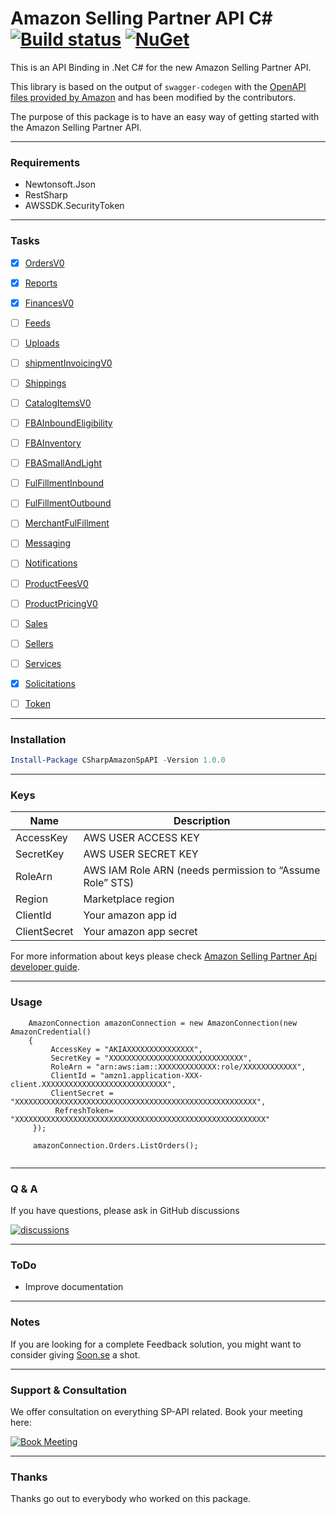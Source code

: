 # Amazon Selling Partner API C#  [![Build status](https://dev.azure.com/FikaAmazonSpAPI/Amazon-SP-API-CSharp/_apis/build/status/Amazon-SP-API-CSharp)](https://dev.azure.com/FikaAmazonSpAPI/Amazon-SP-API-CSharp/_build/latest?definitionId=4) [![NuGet](https://img.shields.io/nuget/v/CSharpAmazonSpAPI.svg)](https://www.nuget.org/packages/CSharpAmazonSpAPI/)


This is an API Binding in .Net C# for the new Amazon Selling Partner API.

This library is based on the output of `swagger-codegen` with the [OpenAPI files provided by Amazon](https://github.com/amzn/selling-partner-api-models/tree/main/models) and has been modified by the contributors.

The purpose of this package is to have an easy way of getting started with the Amazon Selling Partner API.

---
### Requirements
- Newtonsoft.Json
- RestSharp
- AWSSDK.SecurityToken


---
### Tasks
- [x] [OrdersV0](https://github.com/amzn/selling-partner-api-docs/blob/main/references/orders-api/ordersV0.md)
- [x] [Reports](https://github.com/amzn/selling-partner-api-docs/blob/main/references/reports-api/reports_2020-09-04.md)
- [x] [FinancesV0](https://github.com/amzn/selling-partner-api-docs/blob/main/references/finances-api/financesV0.md)
- [ ] [Feeds](https://github.com/amzn/selling-partner-api-docs/blob/main/references/feeds-api/feeds_2020-09-04.md)
- [ ] [Uploads](https://github.com/amzn/selling-partner-api-docs/blob/main/references/uploads-api/uploads_2020-11-01.md)
- [ ] [shipmentInvoicingV0](https://github.com/amzn/selling-partner-api-docs/blob/main/references/shipment-invoicing-api/shipmentInvoicingV0.md)
- [ ] [Shippings](https://github.com/amzn/selling-partner-api-docs/blob/main/references/shipping-api/shipping.md)
- [ ] [CatalogItemsV0](https://github.com/amzn/selling-partner-api-docs/blob/main/references/catalog-items-api/catalogItemsV0.md)
- [ ] [FBAInboundEligibility](https://github.com/amzn/selling-partner-api-docs/blob/main/references/fba-inbound-eligibility-api/fbaInbound.md)
- [ ] [FBAInventory](https://github.com/amzn/selling-partner-api-docs/tree/main/references/fba-inventory-api)
- [ ] [FBASmallAndLight](https://github.com/amzn/selling-partner-api-docs/blob/main/references/fba-small-and-light-api/fbaSmallandLight.md)
- [ ] [FulFillmentInbound](https://github.com/amzn/selling-partner-api-docs/blob/main/references/fulfillment-inbound-api/fulfillmentInboundV0.md)
- [ ] [FulFillmentOutbound](https://github.com/amzn/selling-partner-api-docs/tree/main/references/fulfillment-outbound-api)
- [ ] [MerchantFulFillment](https://github.com/amzn/selling-partner-api-docs/blob/main/references/merchant-fulfillment-api/merchantFulfillmentV0.md)
- [ ] [Messaging](https://github.com/amzn/selling-partner-api-docs/blob/main/references/messaging-api/messaging.md)
- [ ] [Notifications](https://github.com/amzn/selling-partner-api-docs/blob/main/references/notifications-api/notifications.md)
- [ ] [ProductFeesV0](https://github.com/amzn/selling-partner-api-docs/blob/main/references/product-fees-api/productFeesV0.md)
- [ ] [ProductPricingV0](https://github.com/amzn/selling-partner-api-docs/blob/main/references/product-pricing-api/productPricingV0.md)
- [ ] [Sales](https://github.com/amzn/selling-partner-api-docs/blob/main/references/sales-api/sales.md)
- [ ] [Sellers](https://github.com/amzn/selling-partner-api-docs/blob/main/references/sellers-api/sellers.md)
- [ ] [Services](https://github.com/amzn/selling-partner-api-docs/blob/main/references/services-api/services.md)
- [x] [Solicitations](https://github.com/amzn/selling-partner-api-docs/blob/main/references/solicitations-api/solicitations.md)
- [ ] [Token](https://github.com/amzn/selling-partner-api-docs/blob/main/guides/en-US/use-case-guides/tokens-api-use-case-guide/tokens-API-use-case-guide-2021-03-01.md)


---
### Installation

```powershell
Install-Package CSharpAmazonSpAPI -Version 1.0.0
```

---
### Keys
| Name | Description |
| --- | --- |
| AccessKey | AWS USER ACCESS KEY |
| SecretKey | AWS USER SECRET KEY |
| RoleArn | AWS IAM Role ARN (needs permission to “Assume Role” STS) |
| Region | Marketplace region |
| ClientId | Your amazon app id |
| ClientSecret | Your amazon app secret |

For more information about keys please check [Amazon Selling Partner Api developer guide](https://github.com/amzn/selling-partner-api-docs/blob/main/guides/en-US/developer-guide/SellingPartnerApiDeveloperGuide.md). 

---
### Usage
```CSharp
    AmazonConnection amazonConnection = new AmazonConnection(new AmazonCredential()
    {
         AccessKey = "AKIAXXXXXXXXXXXXXXX",
         SecretKey = "XXXXXXXXXXXXXXXXXXXXXXXXXXXXXX",
         RoleArn = "arn:aws:iam::XXXXXXXXXXXXX:role/XXXXXXXXXXXX",
         ClientId = "amzn1.application-XXX-client.XXXXXXXXXXXXXXXXXXXXXXXXXXXX",
         ClientSecret = "XXXXXXXXXXXXXXXXXXXXXXXXXXXXXXXXXXXXXXXXXXXXXXXXXXXXXX",
          RefreshToken= "XXXXXXXXXXXXXXXXXXXXXXXXXXXXXXXXXXXXXXXXXXXXXXXXXXXXXXXX"
     });

     amazonConnection.Orders.ListOrders();
            
```

---
### Q & A

If you have questions, please ask in GitHub discussions 

[![discussions](https://img.shields.io/badge/github-discussions-brightgreen?style=for-the-badge&logo=github)](https://github.com/abuzuhri/Amazon-SP-API-CSharp/discussions)

---
### ToDo

- Improve documentation

---
### Notes

If you are looking for a complete Feedback solution, you might want to consider giving [Soon.se](https://www.soon.se) a shot.

---
### Support & Consultation

We offer consultation on everything SP-API related. Book your meeting here:

[![Book Meeting](https://img.shields.io/badge/meeting-book%20now-blue?style=for-the-badge)](https://calendly.com/tareq-abuzuhri/)

---
### Thanks

Thanks go out to everybody who worked on this package.


